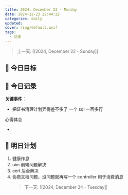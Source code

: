 ```yaml
---
title: 2024, December 23 - Monday
date: 2024-12-23 22:44:22
categories: daily
updated: 
cover: /img/default.avif
tags:
  - 记录
---
```


> 上一天: [[2024, December 22 - Sunday]]

## 🌟 今日目标

## 📝 今日记录

**关键事件**：

- 把证书清理计划弄得差不多了 一个 sql 一百多行

心得体会

-

## 🔮 明日计划

1. 健康作息
2. uim 前端问题解决
3. cert 后台解决
4. 协商文档问题，没问题就再写一个 controller 用于消费消息
   > 下一天: [[2024, December 24 - Tuesday]]
